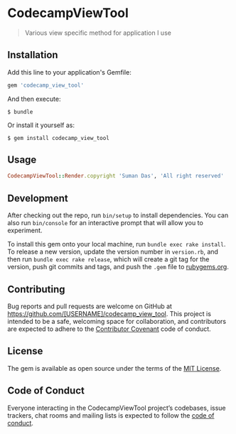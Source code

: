 # CodecampViewTool

> Various view specific method for application I use

## Installation

Add this line to your application's Gemfile:

```ruby
gem 'codecamp_view_tool'
```

And then execute:

    $ bundle

Or install it yourself as:

    $ gem install codecamp_view_tool

## Usage

```ruby
CodecampViewTool::Render.copyright 'Suman Das', 'All right reserved'
```
## Development

After checking out the repo, run `bin/setup` to install dependencies. You can also run `bin/console` for an interactive prompt that will allow you to experiment.

To install this gem onto your local machine, run `bundle exec rake install`. To release a new version, update the version number in `version.rb`, and then run `bundle exec rake release`, which will create a git tag for the version, push git commits and tags, and push the `.gem` file to [rubygems.org](https://rubygems.org).

## Contributing

Bug reports and pull requests are welcome on GitHub at https://github.com/[USERNAME]/codecamp_view_tool. This project is intended to be a safe, welcoming space for collaboration, and contributors are expected to adhere to the [Contributor Covenant](http://contributor-covenant.org) code of conduct.

## License

The gem is available as open source under the terms of the [MIT License](https://opensource.org/licenses/MIT).

## Code of Conduct

Everyone interacting in the CodecampViewTool project’s codebases, issue trackers, chat rooms and mailing lists is expected to follow the [code of conduct](https://github.com/[USERNAME]/codecamp_view_tool/blob/master/CODE_OF_CONDUCT.md).
